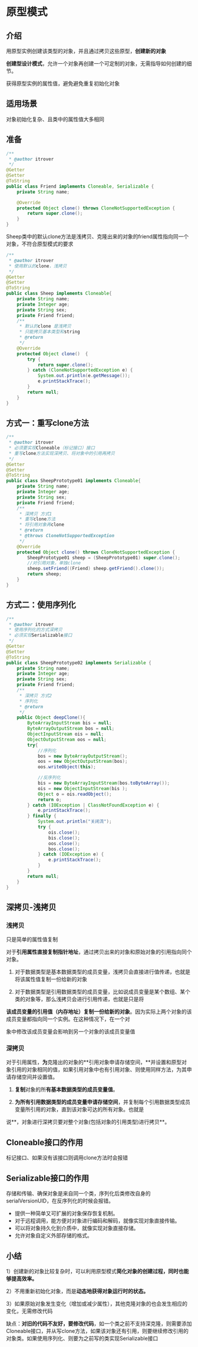 # 原型模式

## 介绍

用原型实例创建该类型的对象，并且通过拷贝这些原型，**创建新的对象**

**创建型设计模式**，允许一个对象再创建一个可定制的对象，无需指导如何创建的细节。

获得原型实例的属性值，避免避免重复初始化对象

## 适用场景

对象初始化复杂、且类中的属性值大多相同


## 准备

```java
/**
 * @author itrover
 */
@Getter
@Setter
@ToString
public class Friend implements Cloneable, Serializable {
    private String name;

    @Override
    protected Object clone() throws CloneNotSupportedException {
        return super.clone();
    }
}
```

Sheep类中的默认clone方法是浅拷贝、克隆出来的对象的friend属性指向同一个对象，不符合原型模式的要求

```java
/**
 * @author itrover
 * 使用默认的clone，浅拷贝
 */
@Getter
@Setter
@ToString
public class Sheep implements Cloneable{
    private String name;
    private Integer age;
    private String sex;
    private Friend friend;
    /**
     * 默认的clone 是浅拷贝
     * 只能拷贝基本类型和string
     * @return
     */
    @Override
    protected Object clone()  {
        try {
            return super.clone();
        } catch (CloneNotSupportedException e) {
            System.out.println(e.getMessage());
            e.printStackTrace();
        }
        return null;
    }
}
```



## 方式一：重写clone方法

```java
/**
 * @author itrover
 * 必须要实现Cloneable（标记接口）接口
 * 重写clone方法实现深拷贝、将对象中的引用再拷贝
 */
@Getter
@Setter
@ToString
public class SheepPrototype01 implements Cloneable{
    private String name;
    private Integer age;
    private String sex;
    private Friend friend;
    /**
     * 深拷贝 方式1
     * 重写clone方法
     * 将引用对象再clone
     * @return
     * @throws CloneNotSupportedException
     */
    @Override
    protected Object clone() throws CloneNotSupportedException {
        SheepPrototype01 sheep = (SheepPrototype01) super.clone();
        //对引用对象，单独clone
        sheep.setFriend((Friend) sheep.getFriend().clone());
        return sheep;
    }
}
```





## 方式二：使用序列化

```java
/**
 * @author itrover
 * 使用序列化的方式深拷贝
 * 必须实现Serializable接口
 */
@Getter
@Setter
@ToString
public class SheepPrototype02 implements Serializable {
    private String name;
    private Integer age;
    private String sex;
    private Friend friend;
    /**
     * 深拷贝 方式2
     * 序列化
     * @return
     */
    public Object deepClone(){
        ByteArrayInputStream bis = null;
        ByteArrayOutputStream bos = null;
        ObjectInputStream ois = null;
        ObjectOutputStream oos = null;
        try{
            //序列化
            bos = new ByteArrayOutputStream();
            oos = new ObjectOutputStream(bos);
            oos.writeObject(this);

            //反序列化
            bis = new ByteArrayInputStream(bos.toByteArray());
            ois = new ObjectInputStream(bis );
            Object o = ois.readObject();
            return o;
        } catch (IOException | ClassNotFoundException e) {
            e.printStackTrace();
        } finally {
            System.out.println("关闭流");
            try {
                ois.close();
                bis.close();
                oos.close();
                bos.close();
            } catch (IOException e) {
                e.printStackTrace();
            }
        }
        return null;
    }
}
```





## 深拷贝-浅拷贝

### 浅拷贝

只是简单的属性值复制

对于**引用属性直接复制指针地址**，通过拷贝出来的对象和原始对象的引用指向同个对象。

1) 对于数据类型是基本数据类型的成员变量，浅拷贝会直接进行值传递，也就是将该属性值复制一份给新的对象

2) 对于数据类型是引用数据类型的成员变量，比如说成员变量是某个数组、某个类的对象等，那么浅拷贝会进行引用传递，也就是只是将

**该成员变量的引用值（内存地址）复制一份给新的对象**。因为实际上两个对象的该成员变量都指向同一个实例。在这种情况下，在一个对

象中修改该成员变量会影响到另一个对象的该成员变量值

### 深拷贝

对于引用属性，**为**克隆出的对象的**引用对象申请存储空间，**并设置和原型对象引用的对象相同的值，如果引用对象中也有引用对象、则使用同样方法，为其申请存储空间并设置值。

1) **复制**对象的所**有基本数据类型的成员变量值**。

2) **为所有引用数据类型的成员变量申请存储空间**，并复制每个引用数据类型成员变量所引用的对象，直到该对象可达的所有对象。也就是

说**，对象进行深拷贝要对整个对象(包括对象的引用类型)进行拷贝**。



## Cloneable接口的作用

标记接口、如果没有该接口则调用clone方法时会报错



## Serializable接口的作用

存储和传输、确保对象是来自同一个类，序列化后类修改自身的serialVersionUID，在反序列化的时候会报错。

- 提供一种简单又可扩展的对象保存恢复机制。
- 对于远程调用，能方便对对象进行编码和解码，就像实现对象直接传输。
- 可以将对象持久化到介质中，就像实现对象直接存储。
- 允许对象自定义外部存储的格式。

## 小结

1）创建新的对象比较复杂时，可以利用原型模式**简化对象的创建过程，同时也能够提高效率。**

2）不用重新初始化对象，而是**动态地获得对象运行时的状态。**

3）如果原始对象发生变化（增加或减少属性），其他克隆对象的也会发生相应的变化，无需修改代码

缺点：**对旧的代码不友好，要修改代码**，如一个类之前不支持深克隆，则需要添加Cloneable接口，并从写clone方法，如果该对象还有引用，则要继续修改引用的对象类。如果使用序列化、则要为之前写的类实现Serializable接口

